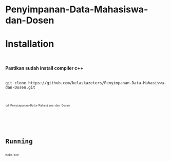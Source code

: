 # Penyimpanan-Data-Mahasiswa-dan-Dosen
<h1>Installation</h1>
<br>
<p><b>Pastikan sudah install compiler c++</b></p>
<br>
<code>git clone https://github.com/kelaskazeters/Penyimpanan-Data-Mahasiswa-dan-Dosen.git<code>
<br>
<br>
<code>cd Penyimpanan-Data-Mahasiswa-dan-Dosen</code>
<br>
<br>
<br>
<h1>Running</h1>
<code>main.exe</code>
